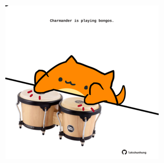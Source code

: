 <!-- built at 17/05/2025, 21:00:41 UTC -->
<p align="center">
  <img width="500" height="500" src="./ReadmeImage.svg">
</p>
